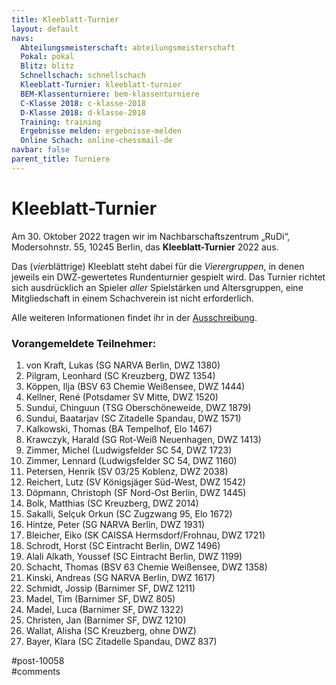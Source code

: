 ```yaml
---
title: Kleeblatt-Turnier 
layout: default
navs:
  Abteilungsmeisterschaft: abteilungsmeisterschaft
  Pokal: pokal
  Blitz: blitz
  Schnellschach: schnellschach
  Kleeblatt-Turnier: kleeblatt-turnier
  BEM-Klassenturniere: bem-klassenturniere
  C-Klasse 2018: c-klasse-2018
  D-Klasse 2018: d-klasse-2018
  Training: training
  Ergebnisse melden: ergebnisse-melden
  Online Schach: online-chessmail-de
navbar: false
parent_title: Turniere
---
```

<div class="post-10058 page type-page status-publish hentry" id="post-10058">
<h1 class="entry-title">Kleeblatt-Turnier</h1>
<div class="entry-content">
<p>Am 30. Oktober 2022 tragen wir im Nachbarschaftszentrum „RuDi“, Modersohnstr. 55, 10245 Berlin, das <b>Kleeblatt-Turnier</b> 2022 aus. </p>
<p>Das (<i>vier</i>blättrige) Kleeblatt steht dabei für die <i>Vierergruppen</i>, in denen jeweils ein DWZ-gewertetes Rundenturnier gespielt wird. Das Turnier richtet sich ausdrücklich an Spieler <i>aller</i> Spielstärken und Altersgruppen, eine Mitgliedschaft in einem Schachverein ist nicht erforderlich.</p>
<p>Alle weiteren Informationen findet ihr in der <a href="https://www.narva-schach.de/wordpress/wp-content/uploads/2022/10/Kleeblatt-Turnier-2022.pdf">Ausschreibung</a>.</p>
<h3>Vorangemeldete Teilnehmer:</h3>
<ol>
<li>von Kraft, Lukas (SG NARVA Berlin, DWZ 1380)</li>
<li>Pilgram, Leonhard (SC Kreuzberg, DWZ 1354)</li>
<li>Köppen, Ilja (BSV 63 Chemie Weißensee, DWZ 1444)</li>
<li>Kellner, René (Potsdamer SV Mitte, DWZ 1520)</li>
<li>Sundui, Chinguun (TSG Oberschöneweide, DWZ 1879)</li>
<li>Sundui, Baatarjav (SC Zitadelle Spandau, DWZ 1571)</li>
<li>Kalkowski, Thomas (BA Tempelhof, Elo 1467)</li>
<li>Krawczyk, Harald (SG Rot-Weiß Neuenhagen, DWZ 1413)</li>
<li>Zimmer, Michel (Ludwigsfelder SC 54, DWZ 1723)</li>
<li>Zimmer, Lennard (Ludwigsfelder SC 54, DWZ 1160)</li>
<li>Petersen, Henrik (SV 03/25 Koblenz, DWZ 2038)</li>
<li>Reichert, Lutz (SV Königsjäger Süd-West, DWZ 1542)</li>
<li>Döpmann, Christoph (SF Nord-Ost Berlin, DWZ 1445)</li>
<li>Bolk, Matthias (SC Kreuzberg, DWZ 2014)</li>
<li>Sakalli, Selçuk Orkun (SC Zugzwang 95, Elo 1672)</li>
<li>Hintze, Peter (SG NARVA Berlin, DWZ 1931)</li>
<li>Bleicher, Eiko (SK CAISSA Hermsdorf/Frohnau, DWZ 1721)</li>
<li>Schrodt, Horst (SC Eintracht Berlin, DWZ 1496)</li>
<li>Alali Alkath, Youssef (SC Eintracht Berlin, DWZ 1199)</li>
<li>Schacht, Thomas (BSV 63 Chemie Weißensee, DWZ 1358)</li>
<li>Kinski, Andreas (SG NARVA Berlin, DWZ 1617)</li>
<li>Schmidt, Jossip (Barnimer SF, DWZ 1211)</li>
<li>Madel, Tim (Barnimer SF, DWZ 805)</li>
<li>Madel, Luca (Barnimer SF, DWZ 1322)</li>
<li>Christen, Jan (Barnimer SF, DWZ 1210)</li>
<li>Wallat, Alisha (SC Kreuzberg, ohne DWZ)</li>
<li>Bayer, Klara (SC Zitadelle Spandau, DWZ 837)</li>
</ol>
</div><!-- .entry-content -->
</div> #post-10058 
<div id="comments">
</div> #comments 
